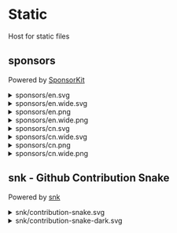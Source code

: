 # Static

Host for static files

## sponsors
Powered by [SponsorKit](https://github.com/antfu/sponsorkit)

<details>
<summary>sponsors/en.svg</summary>
<img src="sponsors/en.svg">
</details>

<details>
<summary>sponsors/en.wide.svg</summary>
<img src="sponsors/en.wide.svg">
</details>

<details>
<summary>sponsors/en.png</summary>
<img src="sponsors/en.png">
</details>

<details>
<summary>sponsors/en.wide.png</summary>
<img src="sponsors/en.wide.png">
</details>

<details>
<summary>sponsors/cn.svg</summary>
<img src="sponsors/cn.svg">
</details>

<details>
<summary>sponsors/cn.wide.svg</summary>
<img src="sponsors/cn.wide.svg">
</details>

<details>
<summary>sponsors/cn.png</summary>
<img src="sponsors/cn.png">
</details>

<details>
<summary>sponsors/cn.wide.png</summary>
<img src="sponsors/cn.wide.png">
</details>

## snk - Github Contribution Snake
Powered by [snk](https://github.com/Platane/snk)

<details>
<summary>snk/contribution-snake.svg</summary>
<img src="snk/contribution-snake.svg">
</details>

<details>
<summary>snk/contribution-snake-dark.svg</summary>
<img src="snk/contribution-snake-dark.svg">
</details>

